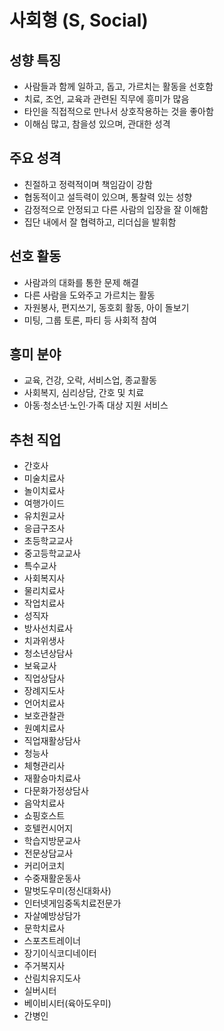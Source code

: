 # 사회형 (S, Social)

## 성향 특징

- 사람들과 함께 일하고, 돕고, 가르치는 활동을 선호함
- 치료, 조언, 교육과 관련된 직무에 흥미가 많음
- 타인을 직접적으로 만나서 상호작용하는 것을 좋아함
- 이해심 많고, 참을성 있으며, 관대한 성격

## 주요 성격

- 친절하고 정력적이며 책임감이 강함
- 협동적이고 설득력이 있으며, 통찰력 있는 성향
- 감정적으로 안정되고 다른 사람의 입장을 잘 이해함
- 집단 내에서 잘 협력하고, 리더십을 발휘함

## 선호 활동

- 사람과의 대화를 통한 문제 해결
- 다른 사람을 도와주고 가르치는 활동
- 자원봉사, 편지쓰기, 동호회 활동, 아이 돌보기
- 미팅, 그룹 토론, 파티 등 사회적 참여

## 흥미 분야

- 교육, 건강, 오락, 서비스업, 종교활동
- 사회복지, 심리상담, 간호 및 치료
- 아동·청소년·노인·가족 대상 지원 서비스

## 추천 직업

- 간호사  
- 미술치료사  
- 놀이치료사  
- 여행가이드  
- 유치원교사  
- 응급구조사  
- 초등학교교사  
- 중고등학교교사  
- 특수교사  
- 사회복지사  
- 물리치료사  
- 작업치료사  
- 성직자  
- 방사선치료사  
- 치과위생사  
- 청소년상담사  
- 보육교사  
- 직업상담사  
- 장례지도사  
- 언어치료사  
- 보호관찰관  
- 원예치료사  
- 직업재활상담사  
- 청능사  
- 체형관리사  
- 재활승마치료사  
- 다문화가정상담사  
- 음악치료사  
- 쇼핑호스트  
- 호텔컨시어지  
- 학습지방문교사  
- 전문상담교사  
- 커리어코치  
- 수중재활운동사  
- 말벗도우미(정신대화사)  
- 인터넷게임중독치료전문가  
- 자살예방상담가  
- 문학치료사  
- 스포츠트레이너  
- 장기이식코디네이터  
- 주거복지사  
- 산림치유지도사  
- 실버시터  
- 베이비시터(육아도우미)  
- 간병인
